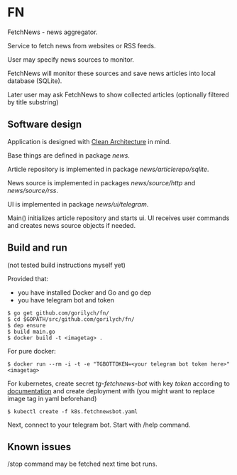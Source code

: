 FN
==

FetchNews - news aggregator.

Service to fetch news from websites or RSS feeds.

User may specify news sources to monitor.

FetchNews will monitor these sources and save news articles into local database (SQLite).

Later user may ask FetchNews to show collected articles (optionally filtered by title substring)

Software design
---------------

Application is designed with [Clean Architecture](https://8thlight.com/blog/uncle-bob/2012/08/13/the-clean-architecture.html) in mind.

Base things are defined in package _news_.

Article repository is implemented in package _news/articlerepo/sqlite_.

News source is implemented in packages _news/source/http_ and _news/source/rss_.

UI is implemented in package _news/ui/telegram_.

Main() initializes article repository and starts ui. UI receives user commands and creates news source objects if needed.

Build and run
-------------

(not tested build instructions myself yet)

Provided that:

* you have installed Docker and Go and go dep
* you have telegram bot and token

```
$ go get github.com/gorilych/fn/
$ cd $GOPATH/src/github.com/gorilych/fn/
$ dep ensure
$ build main.go
$ docker build -t <imagetag> .
```

For pure docker:

```
$ docker run --rm -i -t -e "TGBOTTOKEN=<your telegram bot token here>" <imagetag>
```

For kubernetes, create secret _tg-fetchnews-bot_ with key _token_ according to [documentation](https://kubernetes.io/docs/concepts/configuration/secret/#creating-a-secret-manually) and create deployment with (you might want to replace image tag in yaml beforehand)

```
$ kubectl create -f k8s.fetchnewsbot.yaml
```

Next, connect to your telegram bot. Start with /help command.

Known issues
------------

/stop command may be fetched next time bot runs.

